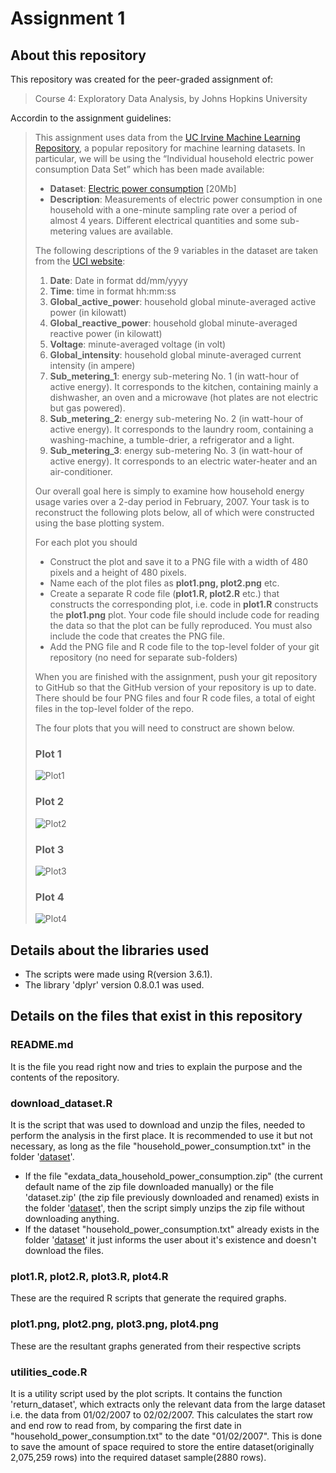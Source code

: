 # Assignment 1

## About this repository 
 
This repository was created for the peer-graded assignment of: 

> Course 4: Exploratory Data Analysis,
by Johns Hopkins University

Accordin to the assignment guidelines:

 

> This assignment uses data from the [UC Irvine Machine Learning Repository](http://archive.ics.uci.edu/ml/), a popular repository for machine learning datasets. In particular, we will be using the “Individual household electric power consumption Data Set” which has been made available:
> 
> -   **Dataset**: [Electric power consumption](https://d396qusza40orc.cloudfront.net/exdata%2Fdata%2Fhousehold_power_consumption.zip)
> [20Mb]
> -   **Description**: Measurements of electric power consumption in one household with a one-minute sampling rate over a period of almost 4 years. Different electrical quantities and some sub-metering values are available.
> 
> The following descriptions of the 9 variables in the dataset are taken
> from the [UCI website](https://archive.ics.uci.edu/ml/datasets/Individual+household+electric+power+consumption):
> 
> 1.  **Date**: Date in format dd/mm/yyyy
> 2.  **Time**: time in format hh:mm:ss
> 3.  **Global_active_power**: household global minute-averaged active power (in kilowatt)
> 4.  **Global_reactive_power**: household global minute-averaged reactive power (in kilowatt)
> 5.  **Voltage**: minute-averaged voltage (in volt)
> 6.  **Global_intensity**: household global minute-averaged current intensity (in ampere)
> 7.  **Sub_metering_1**: energy sub-metering No. 1 (in watt-hour of active energy). It corresponds to the kitchen, containing mainly a
> dishwasher, an oven and a microwave (hot plates are not electric but
> gas powered).
> 8.  **Sub_metering_2**: energy sub-metering No. 2 (in watt-hour of active energy). It corresponds to the laundry room, containing a
> washing-machine, a tumble-drier, a refrigerator and a light.
> 9.  **Sub_metering_3**: energy sub-metering No. 3 (in watt-hour of active energy). It corresponds to an electric water-heater and an air-conditioner.
> 
> Our overall goal here is simply to examine how household energy usage
> varies over a 2-day period in February, 2007. Your task is to
> reconstruct the following plots below, all of which were constructed
> using the base plotting system.
> 
> For each plot you should
> -   Construct the plot and save it to a PNG file with a width of 480 pixels and a height of 480 pixels.
> -   Name each of the plot files as **plot1.png, plot2.png** etc.
> -   Create a separate R code file (**plot1.R, plot2.R** etc.) that constructs the corresponding plot, i.e. code in **plot1.R** constructs
> the **plot1.png** plot. Your code file should include code for reading
> the data so that the plot can be fully reproduced. You must also
> include the code that creates the PNG file.
> -   Add the PNG file and R code file to the top-level folder of your git repository (no need for separate sub-folders)
> 
> When you are finished with the assignment, push your git repository to
> GitHub so that the GitHub version of your repository is up to date.
> There should be four PNG files and four R code files, a total of eight
> files in the top-level folder of the repo.
> 
> The four plots that you will need to construct are shown below. 
> 
> 
> ### Plot 1
> 
> 
> ![Plot1](required_images/ExDataCP1Plot1.png) 
> 
> 
> ### Plot 2
> 
> ![Plot2](required_images/ExDataCP1Plot2.png) 
> 
> 
> ### Plot 3
> 
> ![Plot3](required_images/ExDataCP1Plot3.png) 
> 
> 
> ### Plot 4
> 
> ![Plot4](required_images/ExDataCP1Plot4.png)

## Details about the libraries used
- The scripts were made using R(version 3.6.1).
- The library 'dplyr' version 0.8.0.1 was used.

## Details on the files that exist in this repository
### README.md 
It is the file you read right now and tries to explain the purpose and
the contents of the repository.
 
### download_dataset.R 
It is the script that was used to download and unzip the files, needed to perform the analysis in the first place. 
It is recommended to use it but not necessary, as long as the file "household_power_consumption.txt" in the  folder '[dataset](https://github.com/lesasi/explanatory-data-analysis-coursera-assignment/tree/master/Assignment-1/dataset)'. 

 - If the file "exdata_data_household_power_consumption.zip" (the current default name of the zip file downloaded manually) or the file 'dataset.zip' (the zip file previously downloaded and renamed) exists
   in the folder '[dataset](https://github.com/lesasi/explanatory-data-analysis-coursera-assignment/tree/master/Assignment-1/dataset)', then the script simply unzips the zip file
   without downloading anything.
 - If the dataset "household_power_consumption.txt" already exists in the folder '[dataset](https://github.com/lesasi/explanatory-data-analysis-coursera-assignment/tree/master/Assignment-1/dataset)'  it just informs the user about it's existence and doesn't download the files.
### plot1.R, plot2.R, plot3.R, plot4.R 

These are the required R scripts that generate the required graphs.

### plot1.png, plot2.png, plot3.png, plot4.png

These are the resultant graphs generated from their respective scripts

### utilities_code.R

It is a utility script used by the plot scripts. It contains the function 'return_dataset', which extracts only the relevant data from 
the large dataset i.e. the data from 01/02/2007 to 02/02/2007. This calculates the start row and end row to read from, by comparing the first date in "household_power_consumption.txt" to the date "01/02/2007". 
This is done to save the amount of space required to store the entire dataset(originally 2,075,259 rows) into the required dataset sample(2880 rows). 
